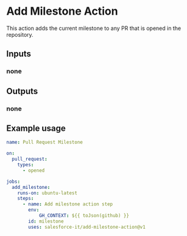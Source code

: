 # Add Milestone Action

This action adds the current milestone to any PR that is opened in the repository.

## Inputs

### none

## Outputs

### none

## Example usage
```yml
name: Pull Request Milestone

on:
  pull_request:
    types:
      - opened

jobs:
  add_milestone:
    runs-on: ubuntu-latest
    steps:
      - name: Add milestone action step
        env:
            GH_CONTEXT: ${{ toJson(github) }}
        id: milestone
        uses: salesforce-it/add-milestone-action@v1
```
